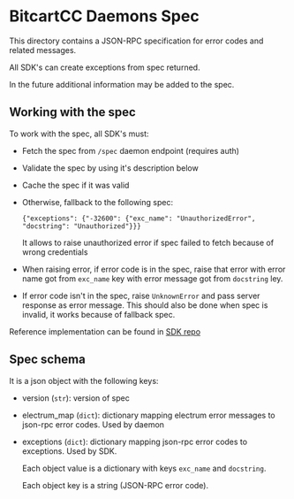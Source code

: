 # BitcartCC Daemons Spec

This directory contains a JSON-RPC specification for error codes and related messages.

All SDK's can create exceptions from spec returned.

In the future additional information may be added to the spec.

## Working with the spec

To work with the spec, all SDK's must:

- Fetch the spec from `/spec` daemon endpoint (requires auth)
- Validate the spec by using it's description below
- Cache the spec if it was valid
- Otherwise, fallback to the following spec:

    `{"exceptions": {"-32600": {"exc_name": "UnauthorizedError", "docstring": "Unauthorized"}}}`

    It allows to raise unauthorized error if spec failed to fetch because of wrong credentials
- When raising error, if error code is in the spec, raise that error with
error name got from `exc_name` key with error message got from `docstring` ley.

- If error code isn't in the spec, raise `UnknownError` and pass server response as error message. This should also be done when spec is invalid, it works because of fallback spec.

Reference implementation can be found in [SDK repo](https://github.com/bitcartcc/bitcart-sdk)

## Spec schema

It is a json object with the following keys:

- version (`str`): version of spec
- electrum_map (`dict`): dictionary mapping electrum error messages to json-rpc error codes. Used by daemon
- exceptions (`dict`): dictionary mapping json-rpc error codes to exceptions. Used by SDK.

    Each object value is a dictionary
with keys `exc_name` and `docstring`.

    Each object key is a string (JSON-RPC error code).
